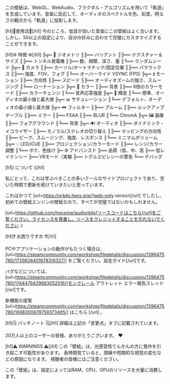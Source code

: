 この壁紙は、WebGL、WebAudio、フラクタル・アルゴリズムを用いて「軌道」を生成しています。音楽に反応して、オーディオのスペクトルを色、彩度、明るさの観点から「軌道」に投影します。

[h1]🧬使用法🧬[/h1]
今のところ、低音が効いた音楽にこの壁紙はよく合います。
しかし、50以上の設定により、自分の好みに合わせて完璧にカスタマイズすることができます。

[h1]⚙️ 特徴 ⚙️[/h1]
╠╦═ 📐 ジオメトリ
║╠══ バリアント
║╠══ テクスチャー＆サイズ
║╠══ トンネル発電機
║╠══ 数、規模、深さ、量
║╚══ ランダムシード
╠╦═ 🎥 カメラ
║╠══ カーソル/オートマチック/固定位置
║╠══ パララックス
║╠══ 強度、FOV、フォグ
║╚══ オーバーライド VSYNC (FPS)
╠╦═ ⏫ モーション
║╠══ 方向性
║╠══ スピード
║╠══ オーディオズームの強さ、スムージング
║╚══ ローテーション
╠╦═ 🌈 カラー
║╠══ 背景
║╠══ 6倍のカラーモード
║╠══ カラーチェンジ
║╚══ 音声応答強度
╠╦═ 🔆 輝度
║╚══ 標準、オーディオの最小値と最大値
╠╦═ 📊 サチュレーション
║╚══ デフォルト、オーディオの最小値と最大値
╠╦═ 🕶 フィルター
║╠══ ブルーム
║╠══ ルックアップテーブル
║╠══ ミラー
║╠══ FXAA
║╠══ BLUR
║╚══ ChromA
╠╦═ 🖼 画像
║╠══ フォアグラウンド
║╚══ 背景
╠╦═ 🔊 オーディオ
║╠══ ダイナミック・イコライザー
║╠══ モノラル/ステレオの切り替え
║╠══ マッピングの方向性
║╠══ ピーク、スムージング、強度、レスポンス
║╚══ ミニマムボリューム
╠╦═ 💡 LED/iCUE
║╠══ プロジェクション/カラーモード
║╠══ レンジ/カラー調整
║╚══ ボケ、色抜け
╠═ ⚙️ アドバンスド
╠══ 品質（低、中、高
╠══ 低レイテンシー
╠══ VRモード（実験
╠══ トグルエピレシーの警告
╚══ デバッグ


[h1]ℹ️ について ℹ️[/h1]

私にとって、これは学ぶべきことの多いクールなサイドプロジェクトであり、空いた時間で更新を続けていきたいと思っています。

これはかつて [url=https://orbits.hexx.one/]web-only version[/url] でしたし、初めての壁紙エンジンの壁紙なので、すべてが完璧ではないかもしれません。

[url=https://github.com/hexxone/audiorbits]ソースコードはこちら[/url]をご覧ください。ライセンスを尊重し、ソースをクレジットすることを忘れないでください :)


[h1]❓ お困りですか ❓[/h1]

PCやアプリケーションの動作がもたつく場合は、[url=https://steamcommunity.com/workshop/filedetails/discussion/1396475780/1729828401678316327/] をご覧ください。設定ガイド[/url]です。

バグなどについては、[url=https://steamcommunity.com/workshop/filedetails/discussion/1396475780/1744478429683052516/]モンクレール アウトレット エラー報告スレッド[/url]です。

新機能の提案 [url=https://steamcommunity.com/workshop/filedetails/discussion/1396475780/1698300679759373495/] はこちら [/url] 。


[h1]🗒 パッチノート 🗒[/h1]
詳細は上記の「変更点」タブに記載されています。


20万人以上のユーザーの皆様、ありがとうございます。 ❤️


[h1]⚠️ WARNINGS ⚠️[/h1]
この「壁紙」は、光感受性てんかんの方に発作を引き起こす可能性があります。
長時間見ていると、頭痛や短期的な視覚の変化などの原因になります。
視聴者の皆様にはご注意ください。

この「壁紙」は、設定によってはRAM、CPU、GPUのリソースを大量に消費します。
